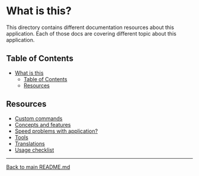 # What is this?

This directory contains different documentation resources about this
application. Each of those docs are covering different topic about this
application.

## Table of Contents

* [What is this](#what-is-this)
  * [Table of Contents](#table-of-contents)
  * [Resources](#resources)

## Resources

* [Custom commands](COMMANDS.md)
* [Concepts and features](CONCEPTS_AND_FEATURES.md)
* [Speed problems with application?](SPEED_UP_DOCKER_COMPOSE.md)
* [Tools](TOOLS.md)
* [Translations](TRANSLATIONS.md)
* [Usage checklist](USAGE_CHECKLIST.md)

---

[Back to main README.md](../README.md)
